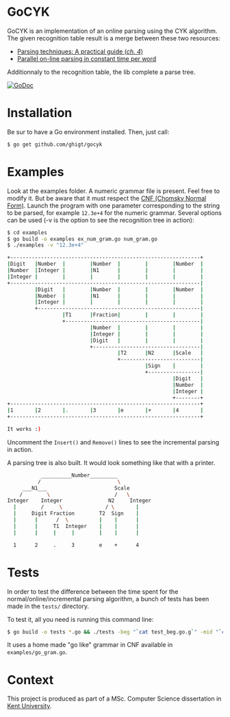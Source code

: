 GoCYK
=====

GoCYK is an implementation of an online parsing using the CYK algorithm.
The given recognition table result is a merge between these two resources:
* [Parsing techniques: A practical guide (*ch. 4*)](http://port70.net/~nsz/articles/book/grune_jacobs_parsing_techniques_2008.pdf)
* [Parallel on-line parsing in constant time per word](http://doc.utwente.nl/18047/1/Sikkel93parallel.pdf)

Additionnaly to the recognition table, the lib complete a parse tree.

[![GoDoc](https://godoc.org/github.com/ghigt/gocyk?status.svg)](https://godoc.org/github.com/ghigt/gocyk)

Installation
============

Be sur to have a Go environment installed. Then, just call:
```bash
$ go get github.com/ghigt/gocyk
```

Examples
========

Look at the examples folder. A numeric grammar file is present. Feel free to modify it. But be aware that it must respect the [CNF (Chomsky Normal Form)](http://en.wikipedia.org/wiki/Chomsky_normal_form).
Launch the program with one parameter corresponding to the string to be parsed, for example `12.3e+4` for the numeric grammar. Several options can be used (-v is the option to see the recognition tree in action):
```bash
$ cd examples
$ go build -o examples ex_num_gram.go num_gram.go
$ ./examples -v "12.3e+4"

+--------------------------------------------------------------+
|Digit   |Number  |        |Number  |        |        |Number  |
|Number  |Integer |        |N1      |        |        |        |
|Integer |        |        |        |        |        |        |
+--------------------------------------------------------------|
         |Digit   |        |Number  |        |        |Number  |
         |Number  |        |N1      |        |        |        |
         |Integer |        |        |        |        |        |
         +-----------------------------------------------------|
                  |T1      |Fraction|        |        |        |
                  +--------------------------------------------|
                           |Number  |        |        |        |
                           |Integer |        |        |        |
                           |Digit   |        |        |        |
                           +-----------------------------------|
                                    |T2      |N2      |Scale   |
                                    +--------------------------|
                                             |Sign    |        |
                                             +-----------------|
                                                      |Digit   |
                                                      |Number  |
                                                      |Integer |
                                                      +--------+
+--------------------------------------------------------------+
|1       |2       |.       |3       |e       |+       |4       |
+--------------------------------------------------------------+

It works :)
```
Uncomment the `Insert()` and `Remove()` lines to see the incremental parsing in action.

A parsing tree is also built. It would look something like that with a printer.
```bash
           __________Number_________
          /                         \
     ___N1___                      Scale
    /        \                     /   \
Integer    Integer               N2     Integer
  |        /     \              / \       |
  |     Digit Fraction        T2  Sign    |
  |      |      /  \          |    |      |
  |      |     T1  Integer    |    |      |
  |      |     |     |        |    |      |

  1      2     .     3        e    +      4
```

Tests
=====

In order to test the difference between the time spent for the normal/online/incremental parsing algorithm, a bunch of tests has been made in the `tests/` directory.

To test it, all you need is running this command line:

```bash
$ go build -o tests *.go && ./tests -beg "`cat test_beg.go.g`" -mid "`cat test_mid.go.g`" -end "`cat test_end.go.g`"
```

It uses a home made "go like" grammar in CNF available in `examples/go_gram.go`.

Context
=======

This project is produced as part of a MSc. Computer Science dissertation in [Kent University](http://www.kent.ac.uk/).
